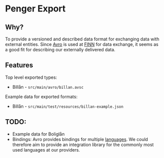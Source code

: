 # Penger Export

## Why?

To provide a versioned and described data format for exchanging data with external entities. Since [Avro](https://avro.apache.org/docs/current/) is used at [FINN](https://www.finn.no) for data exchange, it seems as a good fit for describing our externally delivered data.

## Features

Top level exported types:

* Billån - `src/main/avro/billan.avsc`

Example data for exported formats:

* Billån - `src/main/test/resources/billan-example.json`

## TODO:

* Example data for Boliglån
* Bindings: Avro provides bindings for multiple [languages](https://github.com/apache/avro/tree/master/lang). We could therefore aim to provide an integration library for the commonly most used languages at our providers.
